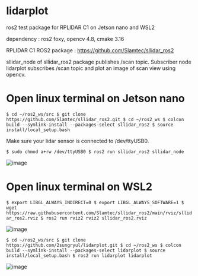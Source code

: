 # lidarplot

ros2 test package for RPLIDAR C1 on Jetson nano and WSL2

dependency : ros2 foxy, opencv 4.8, cmake 3.16

RPLIDAR C1 ROS2 package : https://github.com/Slamtec/sllidar_ros2

sllidar_node of sllidar_ros2 package publishes /scan topic.
Subscriber node lidarplot subscribes /scan topic and plot an image of scan view using opencv.

# Open linux terminal on Jetson nano

`$ cd ~/ros2_ws/src
$ git clone https://github.com/Slamtec/sllidar_ros2.git
$ cd ~/ros2_ws
$ colcon build --symlink-install --packages-select sllidar_ros2
$ source install/local_setup.bash`

Make sure your lidar sensor is connected to /dev/ttyUSB0.

`$ sudo chmod a+rw /dev/ttyUSB0
$ ros2 run sllidar_ros2 sllidar_node`

![image](https://github.com/2sungryul/lidarplot/assets/67367753/2a9864a8-5207-4bcd-964e-665dba9504ca)


# Open linux terminal on WSL2

`$ export LIBGL_ALWAYS_INDIRECT=0
$ export LIBGL_ALWAYS_SOFTWARE=1
$ wget https://raw.githubusercontent.com/Slamtec/sllidar_ros2/main/rviz/sllidar_ros2.rviz
$ ros2 run rviz2 rviz2 sllidar_ros2.rviz`

![image](https://github.com/2sungryul/lidarplot/assets/67367753/7bfa9fd8-9b67-480d-b5c6-db0c306ac32f)

`$ cd ~/ros2_ws/src
$ git clone https://github.com/2sungryul/lidarplot.git
$ cd ~/ros2_ws
$ colcon build --symlink-install --packages-select lidarplot
$ source install/local_setup.bash
$ ros2 run lidarplot lidarplot`

![image](https://github.com/2sungryul/lidarplot/assets/67367753/7bbd37e9-748b-40a3-927e-3a9ea9ddf54f)


